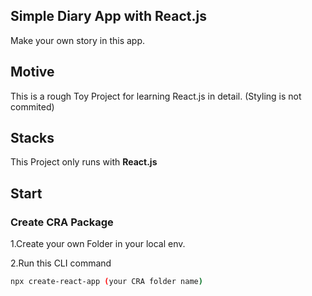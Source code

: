 ## Simple Diary App with React.js
Make your own story in this app.

## Motive
This is a rough Toy Project for learning React.js in detail. (Styling is not commited) 

## Stacks
This Project only runs with **React.js**

## Start
### Create CRA Package 
1.Create your own Folder in your local env.

2.Run this CLI command
```bash
npx create-react-app (your CRA folder name)
```
